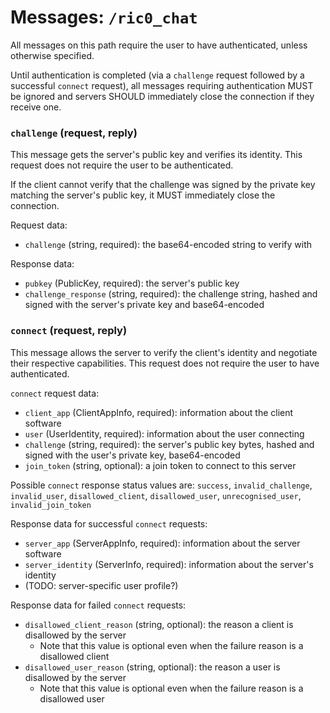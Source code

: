 # Messages: `/ric0_chat`

All messages on this path require the user to have authenticated, unless otherwise specified.

Until authentication is completed (via a `challenge` request followed by a successful `connect` request),
all messages requiring authentication MUST be ignored and servers SHOULD immediately close the connection if they receive one.



### `challenge` (request, reply)

This message gets the server's public key and verifies its identity. This request does not require the user to be authenticated.

If the client cannot verify that the challenge was signed by the private key matching the server's public key, it MUST immediately close the connection.

Request data:

* `challenge` (string, required): the base64-encoded string to verify with

Response data:

* `pubkey` (PublicKey, required): the server's public key
* `challenge_response` (string, required): the challenge string, hashed and signed with the server's private key and base64-encoded



### `connect` (request, reply)

This message allows the server to verify the client's identity and negotiate their respective capabilities. This request does not require the user to have authenticated.

`connect` request data:

* `client_app` (ClientAppInfo, required): information about the client software
* `user` (UserIdentity, required): information about the user connecting
* `challenge` (string, required): the server's public key bytes, hashed and signed with the user's private key, base64-encoded
* `join_token` (string, optional): a join token to connect to this server


Possible `connect` response status values are: `success`, `invalid_challenge`, `invalid_user`, `disallowed_client`, `disallowed_user`, `unrecognised_user`, `invalid_join_token`

Response data for successful `connect` requests:

* `server_app` (ServerAppInfo, required): information about the server software
* `server_identity` (ServerInfo, required): information about the server's identity
* (TODO: server-specific user profile?)

Response data for failed `connect` requests:

* `disallowed_client_reason` (string, optional): the reason a client is disallowed by the server
  * Note that this value is optional even when the failure reason is a disallowed client
* `disallowed_user_reason` (string, optional): the reason a user is disallowed by the server
  * Note that this value is optional even when the failure reason is a disallowed user
